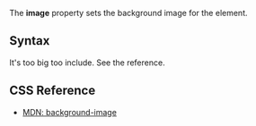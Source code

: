 The **image** property sets the background image for the element.

## Syntax

It's too big too include. See the reference.

## CSS Reference

* [MDN: background-image](!https://developer.mozilla.org/en-US/docs/Web/CSS/background-image)

